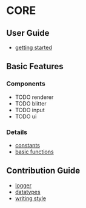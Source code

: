 # CORE

## User Guide

- [getting started](doc/getting_started.md)


## Basic Features

### Components

- TODO renderer
- TODO blitter
- TODO input
- TODO ui

### Details

- [constants](doc/constants.md)
- [basic functions](doc/basics.md)


## Contribution Guide

- [logger](doc/logger.md)
- [datatypes](doc/datatypes.md)
- [writing style](doc/writing_style.md)
